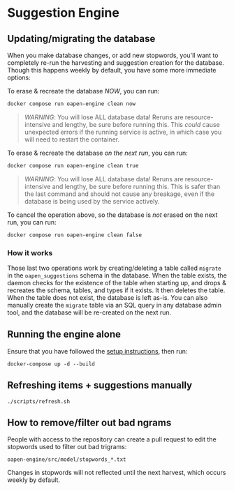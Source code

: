 # Suggestion Engine
## Updating/migrating the database
When you make database changes, or add new stopwords, you'll want to completely re-run the harvesting and suggestion creation for the database. Though this happens weekly by default, you have some more immediate options:

To erase & recreate the database _NOW_, you can run:
```bash
docker compose run oapen-engine clean now
```
> *WARNING*: You will lose ALL database data! Reruns are resource-intensive and lengthy, be sure before running this. This _could_ cause unexpected errors if the running service is active, in which case you will need to restart the container.

To erase & recreate the database _on the next run_, you can run:
```bash
docker compose run oapen-engine clean true
```
> *WARNING*: You will lose ALL database data! Reruns are resource-intensive and lengthy, be sure before running this. This is safer than the last command and should not cause any breakage, even if the database is being used by the service actively.

To cancel the operation above, so the database is _not_ erased on the next run, you can run:
```bash
docker compose run oapen-engine clean false
```

### How it works
Those last two operations work by creating/deleting a table called `migrate` in the `oapen_suggestions` schema in the database. When the table exists, the daemon checks for the existence of the table when starting up, and drops & recreates the schema, tables, and types if it exists. It then deletes the table. When the table does not exist, the database is left as-is. You can also manually create the `migrate` table via an SQL query in any database admin tool, and the database will be re-created on the next run.

## Running the engine alone
Ensure that you have followed the [setup instructions](../README.md#installation-server), then run:
```
docker-compose up -d --build
```

## Refreshing items + suggestions manually
```
./scripts/refresh.sh
```

## How to remove/filter out bad ngrams
People with access to the repository can create a pull request to edit the stopwords used to filter out bad trigrams:
```
oapen-engine/src/model/stopwords_*.txt
```
Changes in stopwords will not reflected until the next harvest, which occurs weekly by default.